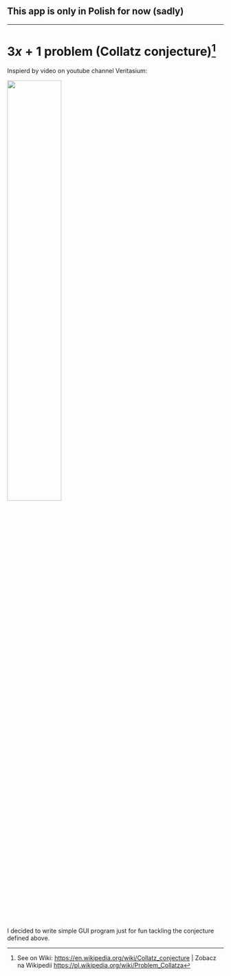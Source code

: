 ## This app is only in Polish for now (sadly)

------------

# $3x+1$ problem (Collatz conjecture)[^wiki]

Inspierd by video on youtube channel Veritasium:

[<img src="https://img.youtube.com/vi/094y1Z2wpJg/sddefault.jpg" width="50%">](https://www.youtube.com/watch?v=094y1Z2wpJg)

[//]: # (https://www.youtube.com/watch?v=094y1Z2wpJg)

I decided to write simple GUI program just for fun tackling the conjecture defined above.



[^wiki]: See on Wiki: https://en.wikipedia.org/wiki/Collatz_conjecture | Zobacz na Wikipedii https://pl.wikipedia.org/wiki/Problem_Collatza